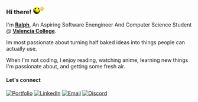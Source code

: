 ### Hi there! <img src="./assets/wave1_transparent.gif" alt="waving face emoji" width="36" />

I'm [**Ralph**](https://gridgxly.dev/), An Aspiring Software Enengineer And Computer Science Student @ [**Valencia College**](https://www.linkedin.com/school/valencia-college/posts/?feedView=all).

Im most passionate about turning half baked ideas into things people can actually use.

When I'm not coding, I enjoy reading, watching anime, learning new things I'm passionate about, and getting some fresh air.

#### Let's connect
[<img alt="Portfolio" src="https://img.shields.io/badge/Portfolio-000000?style=for-the-badge" />](https://gridgxly.dev/)
[<img alt="LinkedIn" src="https://img.shields.io/badge/LinkedIn-0E76A8?style=for-the-badge&logo=LinkedIn&logoColor=white" />](https://www.linkedin.com/in/ralphnoel)
[<img alt="Email" src="https://img.shields.io/badge/Email-555555?style=for-the-badge" />](mailto:noelralph2006@gmail.com)
[<img alt="Discord" src="https://img.shields.io/badge/Discord-5865F2?style=for-the-badge&logo=discord&logoColor=white" />](https://discord.com/users/742407274655645797)
